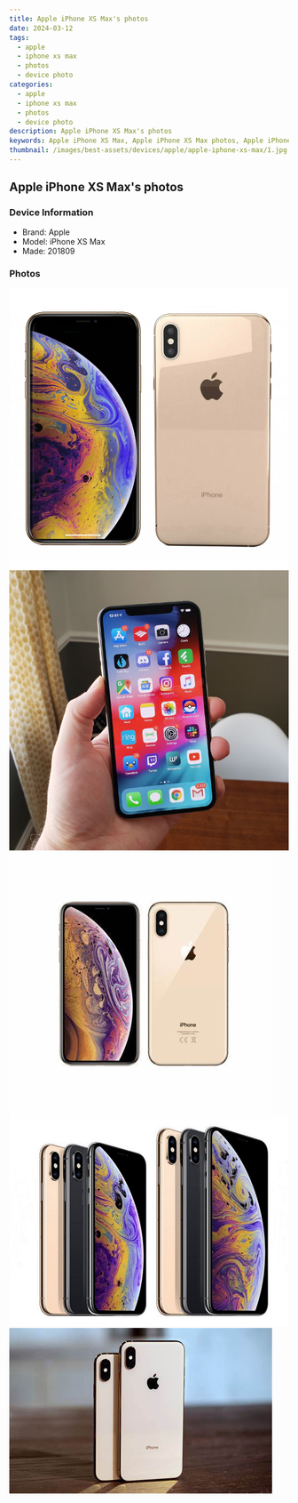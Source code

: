 ```yaml
---
title: Apple iPhone XS Max's photos
date: 2024-03-12
tags: 
  - apple
  - iphone xs max
  - photos
  - device photo
categories: 
  - apple
  - iphone xs max
  - photos
  - device photo
description: Apple iPhone XS Max's photos
keywords: Apple iPhone XS Max, Apple iPhone XS Max photos, Apple iPhone XS Max device photo
thumbnail: /images/best-assets/devices/apple/apple-iphone-xs-max/1.jpg
---
```


## Apple iPhone XS Max's photos

### Device Information

- Brand: Apple
- Model: iPhone XS Max
- Made: 201809

### Photos

![/images/best-assets/devices/apple/apple-iphone-xs-max/1.jpg](/images/best-assets/devices/apple/apple-iphone-xs-max/1.jpg)
![/images/best-assets/devices/apple/apple-iphone-xs-max/2.jpg](/images/best-assets/devices/apple/apple-iphone-xs-max/2.jpg)
![/images/best-assets/devices/apple/apple-iphone-xs-max/3.jpg](/images/best-assets/devices/apple/apple-iphone-xs-max/3.jpg)
![/images/best-assets/devices/apple/apple-iphone-xs-max/4.jpg](/images/best-assets/devices/apple/apple-iphone-xs-max/4.jpg)
![/images/best-assets/devices/apple/apple-iphone-xs-max/5.jpg](/images/best-assets/devices/apple/apple-iphone-xs-max/5.jpg)

